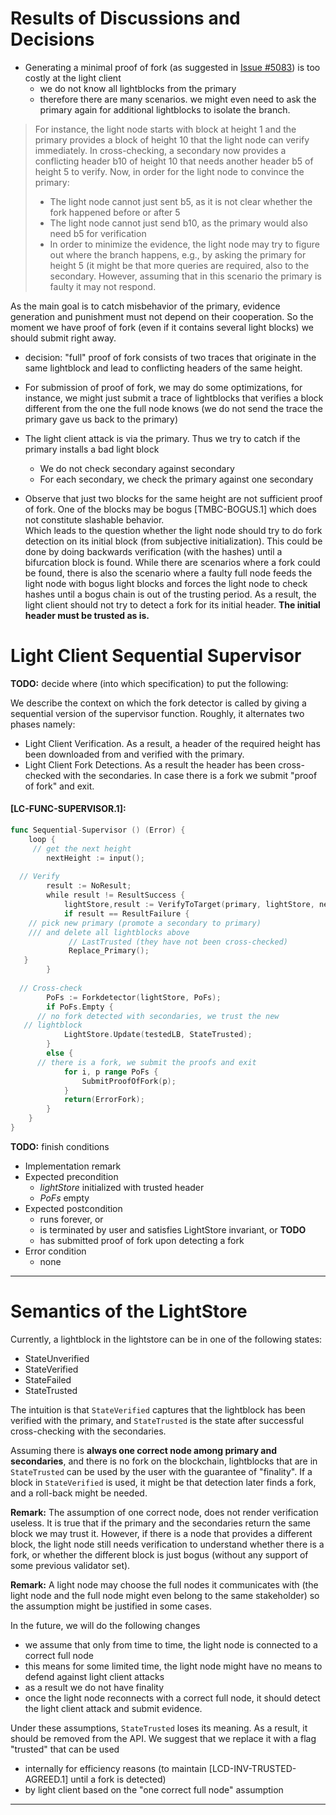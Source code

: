 # Results of Discussions and Decisions

- Generating a minimal proof of fork (as suggested in [Issue #5083](https://github.com/shapeshift/tendermint/issues/5083)) is too costly at the light client
    - we do not know all lightblocks from the primary
    - therefore there are many scenarios. we might even need to ask
      the primary again for additional lightblocks to isolate the
      branch.

> For instance, the light node starts with block at height 1 and the
> primary provides a block of height 10 that the light node can
> verify immediately. In cross-checking, a secondary now provides a
> conflicting header b10 of height 10 that needs another header b5
> of height 5 to
> verify. Now, in order for the light node to convince the primary:
>
> - The light node cannot just sent b5, as it is not clear whether
>     the fork happened before or after 5
> - The light node cannot just send b10, as the primary would also
>     need  b5 for verification
> - In order to minimize the evidence, the light node may try to
>     figure out where the branch happens, e.g., by asking the primary
>     for height 5 (it might be that more queries are required, also
>     to the secondary. However, assuming that in this scenario the
>     primary is faulty it may not respond.

   As the main goal is to catch misbehavior of the primary,
      evidence generation and punishment must not depend on their
      cooperation. So the moment we have proof of fork (even if it
      contains several light blocks) we should submit right away.

- decision: "full" proof of fork consists of two traces that originate in the
  same lightblock and lead to conflicting headers of the same height.
  
- For submission of proof of fork, we may do some optimizations, for
  instance, we might just submit  a trace of lightblocks that verifies a block
  different from the one the full node knows (we do not send the trace
  the primary gave us back to the primary)

- The light client attack is via the primary. Thus we try to
  catch if the primary installs a bad light block
    - We do not check secondary against secondary
    - For each secondary, we check the primary against one secondary

- Observe that just two blocks for the same height are not
sufficient proof of fork.
One of the blocks may be bogus [TMBC-BOGUS.1] which does
not constitute slashable behavior.  
Which leads to the question whether the light node should try to do
fork detection on its initial block (from subjective
initialization). This could be done by doing backwards verification
(with the hashes) until a bifurcation block is found.
While there are scenarios where a
fork could be found, there is also the scenario where a faulty full
node feeds the light node with bogus light blocks and forces the light
node to check hashes until a bogus chain is out of the trusting period.
As a result, the light client
should not try to detect a fork for its initial header. **The initial
header must be trusted as is.**

# Light Client Sequential Supervisor

**TODO:** decide where (into which specification) to put the
following:

We describe the context on which the fork detector is called by giving
a sequential version of the supervisor function.
Roughly, it alternates two phases namely:

- Light Client Verification. As a result, a header of the required
     height has been downloaded from and verified with the primary.
- Light Client Fork Detections. As a result the header has been
     cross-checked with the secondaries. In case there is a fork we
     submit "proof of fork" and exit.

#### **[LC-FUNC-SUPERVISOR.1]:**

```go
func Sequential-Supervisor () (Error) {
    loop {
     // get the next height
        nextHeight := input();
  
  // Verify
        result := NoResult;
        while result != ResultSuccess {
            lightStore,result := VerifyToTarget(primary, lightStore, nextHeight);
            if result == ResultFailure {
    // pick new primary (promote a secondary to primary)
    /// and delete all lightblocks above
             // LastTrusted (they have not been cross-checked)
             Replace_Primary();
   }
        }
  
  // Cross-check
        PoFs := Forkdetector(lightStore, PoFs);
        if PoFs.Empty {
      // no fork detected with secondaries, we trust the new
   // lightblock
            LightStore.Update(testedLB, StateTrusted);
        }
        else {
      // there is a fork, we submit the proofs and exit
            for i, p range PoFs {
                SubmitProofOfFork(p);
            }
            return(ErrorFork);
        }
    }
}
```

**TODO:** finish conditions

- Implementation remark
- Expected precondition
    - *lightStore* initialized with trusted header
    - *PoFs* empty
- Expected postcondition
    - runs forever, or
    - is terminated by user and satisfies LightStore invariant, or **TODO**
    - has submitted proof of fork upon detecting a fork
- Error condition
    - none

----

# Semantics of the LightStore

Currently, a lightblock in the lightstore can be in one of the
following states:

- StateUnverified
- StateVerified
- StateFailed
- StateTrusted

The intuition is that `StateVerified` captures that the lightblock has
been verified with the primary, and `StateTrusted` is the state after
successful cross-checking with the secondaries.

Assuming there is **always one correct node among primary and
secondaries**, and there is no fork on the blockchain, lightblocks that
are in `StateTrusted` can be used by the user with the guarantee of
"finality". If a block in  `StateVerified` is used, it might be that
detection later finds a fork, and a roll-back might be needed.

**Remark:** The assumption of one correct node, does not render
verification useless. It is true that if the primary and the
secondaries return the same block we may trust it. However, if there
is a node that provides a different block, the light node still needs
verification to understand whether there is a fork, or whether the
different block is just bogus (without any support of some previous
validator set).

**Remark:** A light node may choose the full nodes it communicates
with (the light node and the full node might even belong to the same
stakeholder) so the assumption might be justified in some cases.

In the future, we will do the following changes

- we assume that only from time to time, the light node is
     connected to a correct full node
- this means for some limited time, the light node might have no
     means to defend against light client attacks
- as a result we do not have finality
- once the light node reconnects with a correct full node, it
     should detect the light client attack and submit evidence.

Under these assumptions, `StateTrusted` loses its meaning. As a
result, it should be removed from the API. We suggest that we replace
it with a flag "trusted" that can be used

- internally for efficiency reasons (to maintain
  [LCD-INV-TRUSTED-AGREED.1] until a fork is detected)
- by light client based on the "one correct full node" assumption

----
